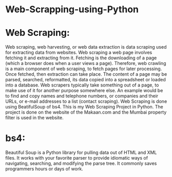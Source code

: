 # Web-Scrapping-using-Python
# **Web Scraping**: 
Web scraping, web harvesting, or web data extraction is data scraping used for extracting data from websites. 
Web scraping a web page involves fetching it and extracting from it. Fetching is the downloading of a page (which a browser does when a user views a page). Therefore, web crawling is a main component of web scraping, to fetch pages for later processing. 
Once fetched, then extraction can take place. The content of a page may be parsed, searched, reformatted, its data copied into a spreadsheet or loaded into a database. 
Web scrapers typically take something out of a page, to make use of it for another purpose somewhere else. An example would be to find and copy names and telephone numbers, or companies and their URLs, or e-mail addresses to a list (contact scraping).
Web Scraping is done using BeatifulSoup of bs4. This is my Web Scraping Project in Python. The project is done on the website of the Makaan.com and the Mumbai property filter is used in the website.
# bs4:
Beautiful Soup is a Python library for pulling data out of HTML and XML files. It works with your favorite parser to provide idiomatic ways of navigating, searching, and modifying the parse tree. 
It commonly saves programmers hours or days of work.
